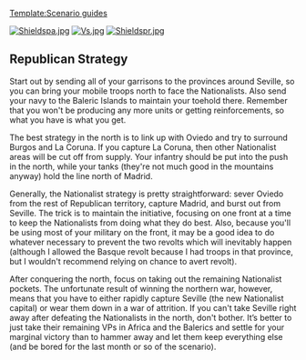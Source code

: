 [Template:Scenario
guides](/wiki/index.php?title=Template:Scenario_guides&action=edit&redlink=1 "Template:Scenario guides (page does not exist)")

[![Shieldspa.jpg](/images/c/ca/Shieldspa.jpg)](/wiki/File:Shieldspa.jpg)
[![Vs.jpg](/images/9/93/Vs.jpg)](/wiki/File:Vs.jpg)
[![Shieldspr.jpg](/images/3/36/Shieldspr.jpg)](/wiki/File:Shieldspr.jpg)

##  Republican Strategy 

Start out by sending all of your garrisons to the provinces around
Seville, so you can bring your mobile troops north to face the
Nationalists. Also send your navy to the Baleric Islands to maintain
your toehold there. Remember that you won't be producing any more units
or getting reinforcements, so what you have is what you get.

The best strategy in the north is to link up with Oviedo and try to
surround Burgos and La Coruna. If you capture La Coruna, then other
Nationalist areas will be cut off from supply. Your infantry should be
put into the push in the north, while your tanks (they're not much good
in the mountains anyway) hold the line north of Madrid.

Generally, the Nationalist strategy is pretty straightforward: sever
Oviedo from the rest of Republican territory, capture Madrid, and burst
out from Seville. The trick is to maintain the initiative, focusing on
one front at a time to keep the Nationalists from doing what they do
best. Also, because you'll be using most of your military on the front,
it may be a good idea to do whatever necessary to prevent the two
revolts which will inevitably happen (although I allowed the Basque
revolt because I had troops in that province, but I wouldn't recommend
relying on chance to avert revolt).

After conquering the north, focus on taking out the remaining
Nationalist pockets. The unfortunate result of winning the northern war,
however, means that you have to either rapidly capture Seville (the new
Nationalist capital) or wear them down in a war of attrition. If you
can't take Seville right away after defeating the Nationalists in the
north, don't bother. It’s better to just take their remaining VPs in
Africa and the Balerics and settle for your marginal victory than to
hammer away and let them keep everything else (and be bored for the last
month or so of the scenario).
